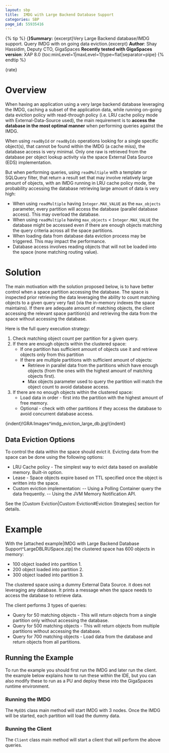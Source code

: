 ```yaml
---
layout: sbp
title:  IMDG with Large Backend Database Support
categories: SBP
page_id: 55935416
---
```



{% tip %}
{**}Summary:** {excerpt}Very Large Backend database/IMDG support. Query IMDG with on going data eviction.{excerpt}
**Author**: Shay Hassidim, Deputy CTO, GigaSpaces
**Recently tested with GigaSpaces version**: XAP 8.0
{toc:minLevel=1|maxLevel=1|type=flat|separator=pipe}
{% endtip %}

{rate}

# Overview

When having an application using a very large backend database leveraging the IMDG, caching a subset of the application data, while running on-going data eviction policy with read-through policy (i.e. LRU cache policy mode with External-Data-Source used), the main requirement is to **access the database in the most optimal manner** when performing queries against the IMDG.

When using `readById` or `readByIds` operations looking for a single specific object(s), that cannot be found within the IMDG (a cache miss), the database access is very minimal. Only one raw is retrieved from the database per object lookup activity via the space External Data Source (EDS) implementation.

But when performing queries, using `readMultiple` with a template or SQLQuery filter, that return a result set that may involve relatively large amount of objects, with an IMDG running in LRU cache policy mode, the probability accessing the database retrieving large amount of data is very high:
- When using `readMultiple` having `Integer.MAX_VALUE` as the `max_objects` parameter, every partition will access the database (parallel database access). This may overload the database.
- When using `readMultiple` having `max_objects` < `Integer.MAX_VALUE` the database might be accessed even if there are enough objects matching the query criteria across all the space partitions.
- When loading data from database data eviction process may be triggered. This may impact the performance.
- Database access involves reading objects that will not be loaded into the space (none matching routing value).

# Solution
The main motivation with the solution proposed below, is to have better control when a space partition accessing the database. The space is inspected prior retrieving the data leveraging the ability to count matching objects to a given query very fast (via the in-memory indexes the space maintains). If there are adequate amount of matching objects, the client accessing the relevant space partition(s) and retrieving the data from the space without accessing the database.

Here is the full query execution strategy:
1. Check matching object count per partition for a given query.
2. If there are enough objects within the clustered space:
    - If one partition has sufficient amount of objects use it and retrieve objects only from this partition
    - If there are multiple partitions with sufficient amount of objects:
        - Retrieve in parallel data from the partitions which have enough objects (from the ones with the highest amount of matching objects first).
        - Max objects parameter used to query the partition will match the object count to avoid database access.
3. If there are no enough objects within the clustered space:
    - Load data in order - first into the partition with the highest amount of free memory.
    - Optional - check with other partitions if they access the database to avoid concurrent database access.

{indent}!GRA:Images^imdg_eviction_large_db.jpg!{indent}

## Data Eviction Options
To control the data within the space should evict it. Evicting data from the space can be done using the following options:
- LRU Cache policy - The simplest way to evict data based on available memory. Built-in option.
- Lease - Space objects expire based on TTL specified once the object is written into the space.
- Custom eviction implementation:
-- Using a Polling Container query the data frequently.
-- Using the JVM Memory Notification API.

See the [Custom Eviction|Custom Eviction#Eviction Strategies] section for details.

# Example

With the [attached example|IMDG with Large Backend Database Support^LargeDBLRUSpace.zip] the clustered space has 600 objects in memory:
- 100 object loaded into partition 1.
- 200 object loaded into partition 2.
- 300 object loaded into partition 3.

The clustered space using a dummy External Data Source. it does not leveraging any database. It prints a message when the space needs to access the database to retrieve data.

The client performs 3 types of queries:
- Query for 50 matching objects - This will return objects from a single partition only without accessing the database.
- Query for 500 matching objects - This will return objects from multiple partitions without accessing the database.
- Query for 700 matching objects - Load data from the database and return objects from all partitions.

## Running the Example

To run the example you should first run the IMDG and later run the client. the example below explains how to run these within the IDE, but you can also modify these to run as a PU and deploy these into the GigaSpaces runtime environment.

### Running the IMDG

The `MyEDS` class main method will start IMDG with 3 nodes. Once the IMDG will be started, each partition will load the dummy data.

### Running the Client

The `Client` class main method will start a client that will perform the above queries.